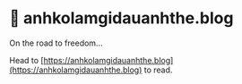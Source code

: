 # 👋 anhkolamgidauanhthe.blog

On the road to freedom...

Head to [https://anhkolamgidauanhthe.blog](https://anhkolamgidauanhthe.blog) to read.
